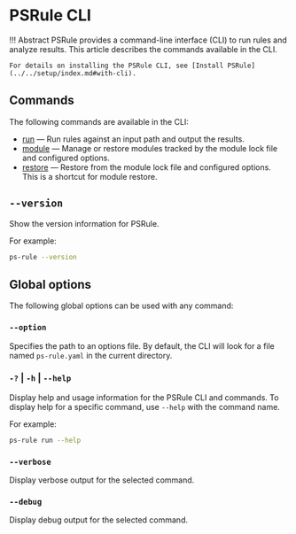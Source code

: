 # PSRule CLI

!!! Abstract
    PSRule provides a command-line interface (CLI) to run rules and analyze results.
    This article describes the commands available in the CLI.

    For details on installing the PSRule CLI, see [Install PSRule](../../setup/index.md#with-cli).

## Commands

The following commands are available in the CLI:

- [run](./run.md) &mdash; Run rules against an input path and output the results.
- [module](./module.md) &mdash; Manage or restore modules tracked by the module lock file and configured options.
- [restore](./restore.md) &mdash; Restore from the module lock file and configured options.
  This is a shortcut for module restore.

## `--version`

Show the version information for PSRule.

For example:

```bash
ps-rule --version
```

## Global options

The following global options can be used with any command:

### `--option`

Specifies the path to an options file.
By default, the CLI will look for a file named `ps-rule.yaml` in the current directory.

### `-?` | `-h` | `--help`

Display help and usage information for the PSRule CLI and commands.
To display help for a specific command, use `--help` with the command name.

For example:

```bash
ps-rule run --help
```

### `--verbose`

Display verbose output for the selected command.

### `--debug`

Display debug output for the selected command.
